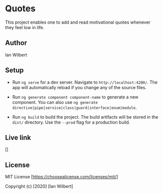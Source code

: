 # Quotes

This project enables one to add and read motivational quotes whenever they feel low in life.

## Author
Ian Wilbert


## Setup

* Run `ng serve` for a dev server. Navigate to `http://localhost:4200/`. The app will automatically reload if you change any of the source files.



* Run `ng generate component component-name` to generate a new component. You can also use `ng generate directive|pipe|service|class|guard|interface|enum|module`.



* Run `ng build` to build the project. The build artifacts will be stored in the `dist/` directory. Use the `--prod` flag for a production build.

## Live link
[]

## License
MIT License [https://choosealicense.com/licenses/mit/]

Copyright (c) [2020] [Ian Wilbert]
